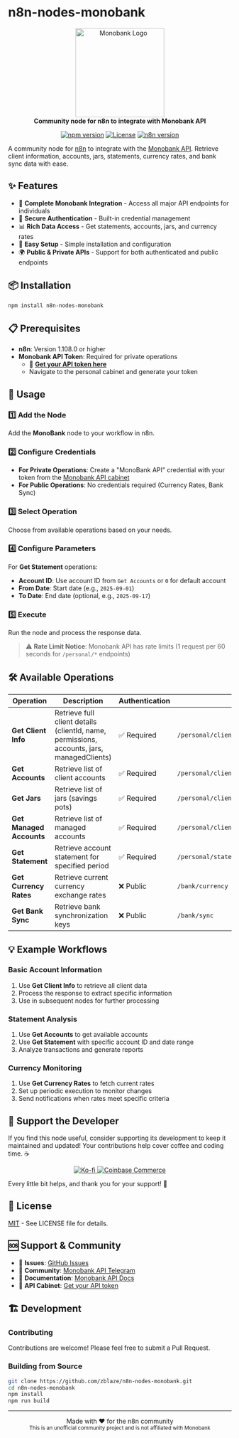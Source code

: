 # n8n-nodes-monobank

<p align="center">
  <img src="https://api.monobank.ua/docs/logo.png" alt="Monobank Logo" width="200"/>
  <br>
  <strong>Community node for n8n to integrate with Monobank API</strong>
</p>

<p align="center">
  <a href="https://www.npmjs.com/package/n8n-nodes-monobank"><img src="https://img.shields.io/npm/v/n8n-nodes-monobank?style=flat-square" alt="npm version"/></a>
  <a href="https://github.com/ZBlaZe/n8n-nodes-monobank/blob/master/LICENSE"><img src="https://img.shields.io/github/license/zblaze/n8n-nodes-monobank?style=flat-square" alt="License"/></a>
  <a href="https://n8n.io"><img src="https://img.shields.io/badge/n8n-1.108.0+-blueviolet?style=flat-square" alt="n8n version"/></a>
</p>

A community node for [n8n](https://n8n.io) to integrate with the [Monobank API](https://api.monobank.ua/docs/index.html). Retrieve client information, accounts, jars, statements, currency rates, and bank sync data with ease.

## ✨ Features

- 🏦 **Complete Monobank Integration** - Access all major API endpoints for individuals
- 🔐 **Secure Authentication** - Built-in credential management
- 📊 **Rich Data Access** - Get statements, accounts, jars, and currency rates
- 🚀 **Easy Setup** - Simple installation and configuration
- 🌍 **Public & Private APIs** - Support for both authenticated and public endpoints

## 📦 Installation
```bash
npm install n8n-nodes-monobank
```

## 📋 Prerequisites

- **n8n**: Version 1.108.0 or higher
- **Monobank API Token**: Required for private operations
  - 🔗 [**Get your API token here**](https://api.monobank.ua/index.html)
  - Navigate to the personal cabinet and generate your token

## 🚀 Usage

### 1️⃣ Add the Node
Add the **MonoBank** node to your workflow in n8n.

### 2️⃣ Configure Credentials
- **For Private Operations**: Create a "MonoBank API" credential with your token from the [Monobank API cabinet](https://api.monobank.ua/index.html)
- **For Public Operations**: No credentials required (Currency Rates, Bank Sync)

### 3️⃣ Select Operation
Choose from available operations based on your needs.

### 4️⃣ Configure Parameters
For **Get Statement** operations:
- **Account ID**: Use account ID from `Get Accounts` or `0` for default account
- **From Date**: Start date (e.g., `2025-09-01`)
- **To Date**: End date (optional, e.g., `2025-09-17`)

### 5️⃣ Execute
Run the node and process the response data.

> ⚠️ **Rate Limit Notice**: Monobank API has rate limits (1 request per 60 seconds for `/personal/*` endpoints)

## 🛠️ Available Operations

| Operation | Description | Authentication | Endpoint |
|-----------|-------------|----------------|----------|
| **Get Client Info** | Retrieve full client details (clientId, name, permissions, accounts, jars, managedClients) | ✅ Required | `/personal/client-info` |
| **Get Accounts** | Retrieve list of client accounts | ✅ Required | `/personal/client-info` |
| **Get Jars** | Retrieve list of jars (savings pots) | ✅ Required | `/personal/client-info` |
| **Get Managed Accounts** | Retrieve list of managed accounts | ✅ Required | `/personal/client-info` |
| **Get Statement** | Retrieve account statement for specified period | ✅ Required | `/personal/statement/{accountId}/{from}/{to}` |
| **Get Currency Rates** | Retrieve current currency exchange rates | ❌ Public | `/bank/currency` |
| **Get Bank Sync** | Retrieve bank synchronization keys | ❌ Public | `/bank/sync` |

## 💡 Example Workflows

### Basic Account Information
1. Use **Get Client Info** to retrieve all client data
2. Process the response to extract specific information
3. Use in subsequent nodes for further processing

### Statement Analysis
1. Use **Get Accounts** to get available accounts
2. Use **Get Statement** with specific account ID and date range
3. Analyze transactions and generate reports

### Currency Monitoring
1. Use **Get Currency Rates** to fetch current rates
2. Set up periodic execution to monitor changes
3. Send notifications when rates meet specific criteria

## 🤝 Support the Developer

If you find this node useful, consider supporting its development to keep it maintained and updated! Your contributions help cover coffee and coding time. ☕

<p align="center">
  <a href="https://ko-fi.com/zblaze">
    <img src="https://img.shields.io/badge/Ko--fi-F16061?style=for-the-badge&logo=ko-fi&logoColor=white" alt="Ko-fi"/>
  </a>
  <a href="https://commerce.coinbase.com/pay/144f37a1-7d1e-468c-979d-1c8c9bcfa14b">
    <img src="https://img.shields.io/badge/Coinbase-0052FF?style=for-the-badge&logo=Coinbase&logoColor=white" alt="Coinbase Commerce"/>
  </a>
</p>

Every little bit helps, and thank you for your support! 🙏

## 📄 License

[MIT](LICENSE) - See LICENSE file for details.

## 🆘 Support & Community

- 🐛 **Issues**: [GitHub Issues](https://github.com/zblaze/n8n-nodes-monobank/issues)
- 💬 **Community**: [Monobank API Telegram](https://t.me/monobank_api)
- 📖 **Documentation**: [Monobank API Docs](https://api.monobank.ua/docs/index.html)
- 🔑 **API Cabinet**: [Get your API token](https://api.monobank.ua/)

## 🏗️ Development

### Contributing
Contributions are welcome! Please feel free to submit a Pull Request.

### Building from Source
```bash
git clone https://github.com/zblaze/n8n-nodes-monobank.git
cd n8n-nodes-monobank
npm install
npm run build
```

---

<p align="center">
  Made with ❤️ for the n8n community
  <br>
  <small>This is an unofficial community project and is not affiliated with Monobank</small>
</p>
